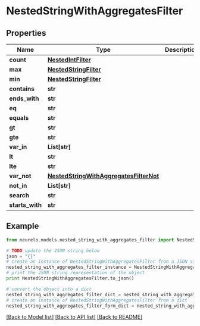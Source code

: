 # NestedStringWithAggregatesFilter


## Properties
Name | Type | Description | Notes
------------ | ------------- | ------------- | -------------
**count** | [**NestedIntFilter**](NestedIntFilter.md) |  | [optional] 
**max** | [**NestedStringFilter**](NestedStringFilter.md) |  | [optional] 
**min** | [**NestedStringFilter**](NestedStringFilter.md) |  | [optional] 
**contains** | **str** |  | [optional] 
**ends_with** | **str** |  | [optional] 
**eq** | **str** |  | [optional] 
**equals** | **str** |  | [optional] 
**gt** | **str** |  | [optional] 
**gte** | **str** |  | [optional] 
**var_in** | **List[str]** |  | [optional] 
**lt** | **str** |  | [optional] 
**lte** | **str** |  | [optional] 
**var_not** | [**NestedStringWithAggregatesFilterNot**](NestedStringWithAggregatesFilterNot.md) |  | [optional] 
**not_in** | **List[str]** |  | [optional] 
**search** | **str** |  | [optional] 
**starts_with** | **str** |  | [optional] 

## Example

```python
from neurelo.models.nested_string_with_aggregates_filter import NestedStringWithAggregatesFilter

# TODO update the JSON string below
json = "{}"
# create an instance of NestedStringWithAggregatesFilter from a JSON string
nested_string_with_aggregates_filter_instance = NestedStringWithAggregatesFilter.from_json(json)
# print the JSON string representation of the object
print NestedStringWithAggregatesFilter.to_json()

# convert the object into a dict
nested_string_with_aggregates_filter_dict = nested_string_with_aggregates_filter_instance.to_dict()
# create an instance of NestedStringWithAggregatesFilter from a dict
nested_string_with_aggregates_filter_form_dict = nested_string_with_aggregates_filter.from_dict(nested_string_with_aggregates_filter_dict)
```
[[Back to Model list]](../README.md#documentation-for-models) [[Back to API list]](../README.md#documentation-for-api-endpoints) [[Back to README]](../README.md)


